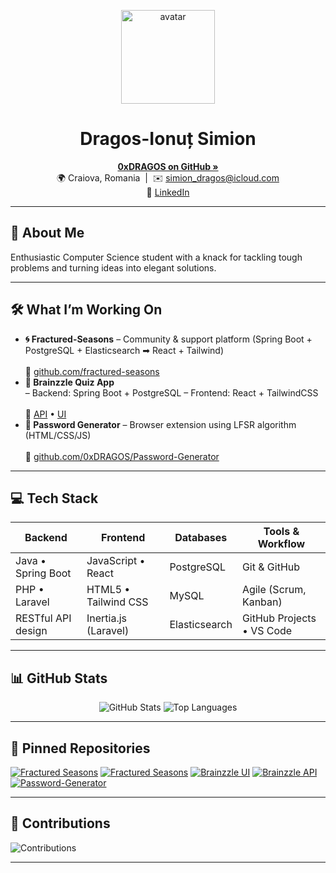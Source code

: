 <!--
  ┏━━━━━━━━━━━━━━━━━━━━━━━━━━━━━━━━━━━━━━━━━━━━━━━━━━━━━━━━━━┓
  ┃ 👋 Hi there! I'm Dragos-Ionuț Simion (0xDRAGOS)          ┃
  ┗━━━━━━━━━━━━━━━━━━━━━━━━━━━━━━━━━━━━━━━━━━━━━━━━━━━━━━━━━━┛
-->

<p align="center">
  <img width="150" src="https://github.com/0xDRAGOS.png" alt="avatar"/>
</p>

<h1 align="center">Dragos-Ionuț Simion</h1>
<p align="center">
  <a href="https://github.com/0xDRAGOS"><strong>0xDRAGOS on GitHub »</strong></a><br/>
  🌍 Craiova, Romania &nbsp;|&nbsp; ✉️ <a href="mailto:simion_dragos@icloud.com">simion_dragos@icloud.com</a><br/>
  🔗 <a href="https://www.linkedin.com/in/dragos-ionut-simion-234665199">LinkedIn</a>
</p>

---

## 🔭 About Me
Enthusiastic Computer Science student with a knack for tackling tough problems and turning ideas into elegant solutions.

---

## 🛠 What I’m Working On
- **🌀 Fractured-Seasons** – Community & support platform (Spring Boot + PostgreSQL + Elasticsearch ➡ React + Tailwind)  
  <br/>🔗 [github.com/fractured-seasons](https://github.com/fractured-seasons)
- **🧩 Brainzzle Quiz App**  
  – Backend: Spring Boot + PostgreSQL – Frontend: React + TailwindCSS  
  <br/>🔗 [API](https://github.com/0xDRAGOS/brainzzle-api) • [UI](https://github.com/0xDRAGOS/brainzzle-ui)
- **🔐 Password Generator** – Browser extension using LFSR algorithm (HTML/CSS/JS)  
  <br/>🔗 [github.com/0xDRAGOS/Password-Generator](https://github.com/0xDRAGOS/Password-Generator)

---

## 💻 Tech Stack

| Backend               | Frontend                   | Databases        | Tools & Workflow              |
| --------------------- | -------------------------- | ---------------- | ----------------------------- |
| Java • Spring Boot    | JavaScript • React         | PostgreSQL       | Git & GitHub                  |
| PHP • Laravel         | HTML5 • Tailwind CSS       | MySQL            | Agile (Scrum, Kanban)         |
| RESTful API design    | Inertia.js (Laravel)       | Elasticsearch    | GitHub Projects • VS Code     |

---

## 📊 GitHub Stats

<p align="center">
  <img src="https://github-readme-stats.vercel.app/api?username=0xDRAGOS&show_icons=true&theme=radical&count_private=true" alt="GitHub Stats" />
  <img src="https://github-readme-stats.vercel.app/api/top-langs/?username=0xDRAGOS&layout=compact&theme=radical" alt="Top Languages" />
</p>

---

## 📌 Pinned Repositories

<!-- You can customize your pins via “Customize your pins” on GitHub profile -->
[![Fractured Seasons](https://github-readme-stats.vercel.app/api/pin?username=fractured-seasons&repo=game-frontend&theme=radical)](https://github.com/fractured-seasons/game-frontend)
[![Fractured Seasons](https://github-readme-stats.vercel.app/api/pin?username=fractured-seasons&repo=game-backend&theme=radical)](https://github.com/fractured-seasons/game-backend)
[![Brainzzle UI](https://github-readme-stats.vercel.app/api/pin?username=0xDRAGOS&repo=brainzzle-ui&theme=radical)](https://github.com/0xDRAGOS/brainzzle-ui)
[![Brainzzle API](https://github-readme-stats.vercel.app/api/pin?username=0xDRAGOS&repo=brainzzle-api&theme=radical)](https://github.com/0xDRAGOS/brainzzle-api)
[![Password-Generator](https://github-readme-stats.vercel.app/api/pin?username=0xDRAGOS&repo=Password-Generator&theme=radical)](https://github.com/0xDRAGOS/Password-Generator)

---

## 📆 Contributions

![Contributions](https://github-profile-summary-cards.vercel.app/api/cards/profile-details?username=0xDRAGOS&theme=radical)

---

